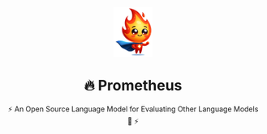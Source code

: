 <p align="center">
  <img src="assets/logo.png" alt="Prometheus-Logo" style="width: 15%; display: block; margin: auto;">
</p>

<h1 align="center">🔥 Prometheus</h1>

<p align="center">
  ⚡ An Open Source Language Model for Evaluating Other Language Models 🚀 ⚡
</p>

